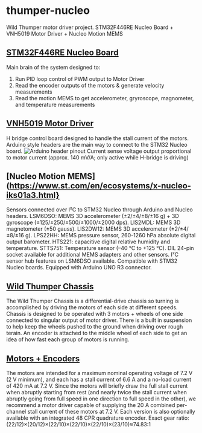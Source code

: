 # thumper-nucleo
Wild Thumper motor driver project.
STM32F446RE Nucleo Board + VNH5019 Motor Driver + Nucleo Motion MEMS

## [STM32F446RE Nucleo Board](https://www.st.com/en/microcontrollers-microprocessors/stm32f446re.html)
Main brain of the system designed to:
1. Run PID loop control of PWM output to Motor Driver
2. Read the encoder outputs of the motors & generate velocity measurements
3. Read the motion MEMS to get accelerometer, gryroscope, magnometer, and temperature measurements

## [VNH5019 Motor Driver](https://www.pololu.com/product/2507)
H bridge control board designed to handle the stall current of the motors.
Arduino style headers are the main way to connect to the STM32 Nucleo board.
![Arduino header pinout](https://a.pololu-files.com/picture/0J3753.280.jpg?5877a2053bf73d6dbb43d10e7d268ce5)
Current sense voltage output proportional to motor current (approx. 140 mV/A; only active while H-bridge is driving)

## [Nucleo Motion MEMS](https://www.st.com/en/ecosystems/x-nucleo-iks01a3.html}
Sensors connected over I²C to STM32 Nucleo through Arduino and Nucleo headers.
LSM6DSO: MEMS 3D accelerometer (±2/±4/±8/±16 g) + 3D gyroscope (±125/±250/±500/±1000/±2000 dps).
LIS2MDL: MEMS 3D magnetometer (±50 gauss).
LIS2DW12: MEMS 3D accelerometer (±2/±4/±8/±16 g).
LPS22HH: MEMS pressure sensor, 260-1260 hPa absolute digital output barometer.
HTS221: capacitive digital relative humidity and temperature.
STTS751: Temperature sensor (–40 °C to +125 °C).
DIL 24-pin socket available for additional MEMS adapters and other sensors.
I²C sensor hub features on LSM6DSO available.
Compatible with STM32 Nucleo boards.
Equipped with Arduino UNO R3 connector.

## [Wild Thumper Chassis](https://www.pololu.com/product/1563)
The Wild Thumper Chassis is a differential-drive chassis so turning is accomplished by driving the motors of each side at different speeds.
Chassis is designed to be operated with 3 motors + wheels of one side connected to singular output of motor driver.
There is a built in suspension to help keep the wheels pushed to the ground when driving over rough terain.
An encoder is attached to the middle wheel of each side to get an idea of how fast each group of motors is running.

## [Motors + Encoders](https://www.pololu.com/product/1575)
The motors are intended for a maximum nominal operating voltage of 7.2 V (2 V minimum), and each has a stall current of 6.6 A and a no-load current of 420 mA at 7.2 V. 
Since the motors will briefly draw the full stall current when abruptly starting from rest (and nearly twice the stall current when abruptly going from full speed in one 
direction to full speed in the other), we recommend a motor driver capable of supplying the 20 A combined per-channel stall current of these motors at 7.2 V.
Each version is also optionally available with an integrated 48 CPR quadrature encoder.
Exact gear ratio: (22/12)×(20/12)×(22/10)×(22/10)×(22/10)×(23/10)≈74.83:1
